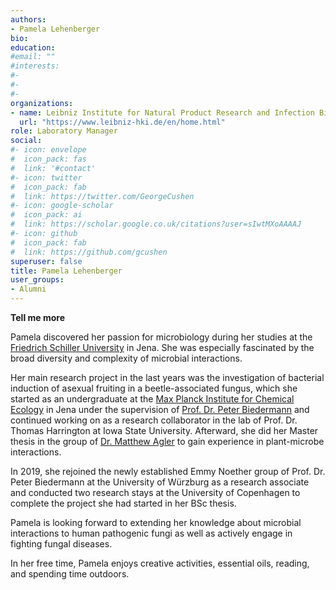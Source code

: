 ```yaml
---
authors:
- Pamela Lehenberger
bio:  
education: 
#email: ""
#interests:
#- 
#- 
#- 
organizations:
- name: Leibniz Institute for Natural Product Research and Infection Biology (Leibniz-HKI)
  url: "https://www.leibniz-hki.de/en/home.html"
role: Laboratory Manager
social:
#- icon: envelope
#  icon_pack: fas
#  link: '#contact'
#- icon: twitter
#  icon_pack: fab
#  link: https://twitter.com/GeorgeCushen
#- icon: google-scholar
#  icon_pack: ai
#  link: https://scholar.google.co.uk/citations?user=sIwtMXoAAAAJ
#- icon: github
#  icon_pack: fab
#  link: https://github.com/gcushen
superuser: false
title: Pamela Lehenberger
user_groups:
- Alumni
---
```


__Tell me more__

Pamela discovered her passion for microbiology during her studies at the [Friedrich Schiller University](https://www.uni-jena.de/en) in Jena. She was especially fascinated by the broad diversity and complexity of microbial interactions. 

Her main research project in the last years was the investigation of bacterial induction of asexual fruiting in a beetle-associated fungus, which she started as an undergraduate at the [Max Planck Institute for Chemical Ecology](https://www.ice.mpg.de/ext/index.php?id=home0) in Jena under the supervision of [Prof. Dr. Peter Biedermann](http://www.insect-fungus.com/team/) and continued working on as a research collaborator in the lab of Prof. Dr. Thomas Harrington at Iowa State University. Afterward, she did her Master thesis in the group of [Dr. Matthew Agler](https://sites.google.com/view/microbiosis) to gain experience in plant-microbe interactions.

In 2019, she rejoined the newly established Emmy Noether group of Prof. Dr. Peter Biedermann at the University of Würzburg as a research associate and conducted two research stays at the University of Copenhagen to complete the project she had started in her BSc thesis. 

Pamela is looking forward to extending her knowledge about microbial interactions to human pathogenic fungi as well as actively engage in fighting fungal diseases.

In her free time, Pamela enjoys creative activities, essential oils, reading, and spending time outdoors.